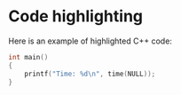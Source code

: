 # Code highlighting

Here is an example of highlighted C++ code:

```C++
int main()
{
    printf("Time: %d\n", time(NULL));
}

```
